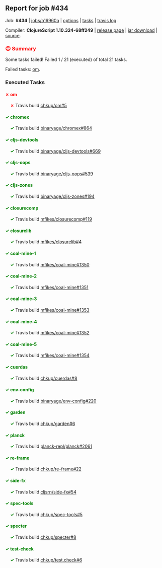 ## Report for job #434

Job: **#434** | [jobs/a16960a](https://github.com/cljs-oss/canary/commit/a16960ab5852ead1a7ac664338b33472bae467c8) | [options](options.edn) | [tasks](tasks.edn) | [travis log](https://travis-ci.org/cljs-oss/canary/builds/393960215).

Compiler: **ClojureScript 1.10.324-68ff249** | [release page](https://github.com/cljs-oss/canary/releases/tag/r1.10.324-68ff249) | [jar download](https://github.com/cljs-oss/canary/releases/download/r1.10.324-68ff249/clojurescript-1.10.324-68ff249.jar) | [source](https://github.com/clojure/clojurescript/commit/68ff24997370389478b97f088a42655f02194903).

### <b style='color:red'>☹ Summary</b>

Some tasks failed! Failed 1 / 21 (executed) of total 21 tasks.

Failed tasks: [om](#-om).

### Executed Tasks

#### <b style='color:red'>&#x2717; om</b>
&nbsp;&nbsp;&nbsp;&nbsp;<b style='color:red'>&#x2717;</b> Travis build [chkup/om#5](https://travis-ci.org/chkup/om/builds/393961083)<br>

#### <b style='color:green'>&#x2713; chromex</b>
&nbsp;&nbsp;&nbsp;&nbsp;<b style='color:green'>&#x2713;</b> Travis build [binaryage/chromex#864](https://travis-ci.org/binaryage/chromex/builds/393961021)<br>

#### <b style='color:green'>&#x2713; cljs-devtools</b>
&nbsp;&nbsp;&nbsp;&nbsp;<b style='color:green'>&#x2713;</b> Travis build [binaryage/cljs-devtools#669](https://travis-ci.org/binaryage/cljs-devtools/builds/393961025)<br>

#### <b style='color:green'>&#x2713; cljs-oops</b>
&nbsp;&nbsp;&nbsp;&nbsp;<b style='color:green'>&#x2713;</b> Travis build [binaryage/cljs-oops#539](https://travis-ci.org/binaryage/cljs-oops/builds/393961027)<br>

#### <b style='color:green'>&#x2713; cljs-zones</b>
&nbsp;&nbsp;&nbsp;&nbsp;<b style='color:green'>&#x2713;</b> Travis build [binaryage/cljs-zones#194](https://travis-ci.org/binaryage/cljs-zones/builds/393961029)<br>

#### <b style='color:green'>&#x2713; closurecomp</b>
&nbsp;&nbsp;&nbsp;&nbsp;<b style='color:green'>&#x2713;</b> Travis build [mfikes/closurecomp#119](https://travis-ci.org/mfikes/closurecomp/builds/393961031)<br>

#### <b style='color:green'>&#x2713; closurelib</b>
&nbsp;&nbsp;&nbsp;&nbsp;<b style='color:green'>&#x2713;</b> Travis build [mfikes/closurelib#4](https://travis-ci.org/mfikes/closurelib/builds/393961033)<br>

#### <b style='color:green'>&#x2713; coal-mine-1</b>
&nbsp;&nbsp;&nbsp;&nbsp;<b style='color:green'>&#x2713;</b> Travis build [mfikes/coal-mine#1350](https://travis-ci.org/mfikes/coal-mine/builds/393961037)<br>

#### <b style='color:green'>&#x2713; coal-mine-2</b>
&nbsp;&nbsp;&nbsp;&nbsp;<b style='color:green'>&#x2713;</b> Travis build [mfikes/coal-mine#1351](https://travis-ci.org/mfikes/coal-mine/builds/393961041)<br>

#### <b style='color:green'>&#x2713; coal-mine-3</b>
&nbsp;&nbsp;&nbsp;&nbsp;<b style='color:green'>&#x2713;</b> Travis build [mfikes/coal-mine#1353](https://travis-ci.org/mfikes/coal-mine/builds/393961045)<br>

#### <b style='color:green'>&#x2713; coal-mine-4</b>
&nbsp;&nbsp;&nbsp;&nbsp;<b style='color:green'>&#x2713;</b> Travis build [mfikes/coal-mine#1352](https://travis-ci.org/mfikes/coal-mine/builds/393961043)<br>

#### <b style='color:green'>&#x2713; coal-mine-5</b>
&nbsp;&nbsp;&nbsp;&nbsp;<b style='color:green'>&#x2713;</b> Travis build [mfikes/coal-mine#1354](https://travis-ci.org/mfikes/coal-mine/builds/393961054)<br>

#### <b style='color:green'>&#x2713; cuerdas</b>
&nbsp;&nbsp;&nbsp;&nbsp;<b style='color:green'>&#x2713;</b> Travis build [chkup/cuerdas#8](https://travis-ci.org/chkup/cuerdas/builds/393961060)<br>

#### <b style='color:green'>&#x2713; env-config</b>
&nbsp;&nbsp;&nbsp;&nbsp;<b style='color:green'>&#x2713;</b> Travis build [binaryage/env-config#220](https://travis-ci.org/binaryage/env-config/builds/393961056)<br>

#### <b style='color:green'>&#x2713; garden</b>
&nbsp;&nbsp;&nbsp;&nbsp;<b style='color:green'>&#x2713;</b> Travis build [chkup/garden#6](https://travis-ci.org/chkup/garden/builds/393961077)<br>

#### <b style='color:green'>&#x2713; planck</b>
&nbsp;&nbsp;&nbsp;&nbsp;<b style='color:green'>&#x2713;</b> Travis build [planck-repl/planck#2061](https://travis-ci.org/planck-repl/planck/builds/393961140)<br>

#### <b style='color:green'>&#x2713; re-frame</b>
&nbsp;&nbsp;&nbsp;&nbsp;<b style='color:green'>&#x2713;</b> Travis build [chkup/re-frame#22](https://travis-ci.org/chkup/re-frame/builds/393961098)<br>

#### <b style='color:green'>&#x2713; side-fx</b>
&nbsp;&nbsp;&nbsp;&nbsp;<b style='color:green'>&#x2713;</b> Travis build [cljsrn/side-fx#54](https://travis-ci.org/cljsrn/side-fx/builds/393961102)<br>

#### <b style='color:green'>&#x2713; spec-tools</b>
&nbsp;&nbsp;&nbsp;&nbsp;<b style='color:green'>&#x2713;</b> Travis build [chkup/spec-tools#5](https://travis-ci.org/chkup/spec-tools/builds/393961117)<br>

#### <b style='color:green'>&#x2713; specter</b>
&nbsp;&nbsp;&nbsp;&nbsp;<b style='color:green'>&#x2713;</b> Travis build [chkup/specter#8](https://travis-ci.org/chkup/specter/builds/393961132)<br>

#### <b style='color:green'>&#x2713; test-check</b>
&nbsp;&nbsp;&nbsp;&nbsp;<b style='color:green'>&#x2713;</b> Travis build [chkup/test.check#6](https://travis-ci.org/chkup/test.check/builds/393961152)<br>